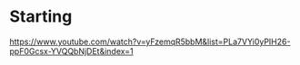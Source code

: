 # Starting
https://www.youtube.com/watch?v=yFzemqR5bbM&list=PLa7VYi0yPIH26-ppF0Gcsx-YVQQbNjDEt&index=1